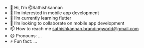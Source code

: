 - 👋 Hi, I’m @Sathishkannan
- 👀 I’m interested in mobile app development
- 🌱 I’m currently learning flutter 
- 💞️ I’m looking to collaborate on mobile app development
- 📫 How to reach me sathishkannan.brandingworld@gmail.com
- 😄 Pronouns: ...
- ⚡ Fun fact: ...

<!---
SathishKannan-22/SathishKannan-22 is a ✨ special ✨ repository because its `README.md` (this file) appears on your GitHub profile.
You can click the Preview link to take a look at your changes.
--->
